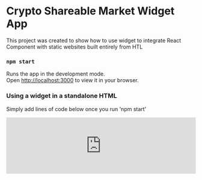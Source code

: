 # Crypto Shareable Market Widget App

This project was created to show how to use widget to integrate React Component with static websites built entirely from HTL

### `npm start`

Runs the app in the development mode.\
Open [http://localhost:3000](http://localhost:3000) to view it in your browser.

### Using a widget in a standalone HTML

Simply add lines of code below once you run 'npm start'

<iframe
  src="http://localhost:3000"
  style="border: none;"
  width="100%"
></iframe>
